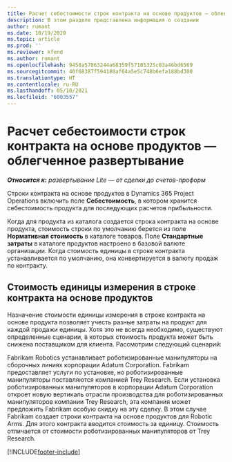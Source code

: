 ```yaml
---
title: Расчет себестоимости строк контракта на основе продуктов — облегченное развертывание
description: В этом разделе представлена информация о создании
author: rumant
ms.date: 10/19/2020
ms.topic: article
ms.prod: ''
ms.reviewer: kfend
ms.author: rumant
ms.openlocfilehash: 9458a57863244a68359f57185325c03a46bd6569
ms.sourcegitcommit: 40f68387f594180af64a5e5c748b6efa188bd300
ms.translationtype: HT
ms.contentlocale: ru-RU
ms.lasthandoff: 05/10/2021
ms.locfileid: "6003557"
---
```

# <a name="cost-product-based-contract-lines---lite"></a>Расчет себестоимости строк контракта на основе продуктов — облегченное развертывание

_**Относится к:** развертывание Lite — от сделки до счетов-проформ_


Строки контракта на основе продуктов в Dynamics 365 Project Operations включить поле **Себестоимость**, в котором хранится себестоимость продукта для последующих расчетов прибыльности.

Когда для продукта из каталога создается строка контракта на основе продукта, стоимость строки по умолчанию берется из поле **Нормативная стоимость** в каталоге товаров. Поле **Стандартные затраты** в каталоге продуктов настроено в базовой валюте организации. Когда стоимость единицы в строке контракта устанавливается по умолчанию, она конвертируется в валюту продаж по контракту.

## <a name="unit-cost-on-a-product-based-contract-line"></a>Стоимость единицы измерения в строке контракта на основе продуктов

Назначение стоимости единицы измерения в строке контракта на основе продукта позволяет учесть разные затраты на продукт для каждой продажи единицы. Хотя это не всегда необходимо, существуют определенные сценарии, в которых стоимость продукта может быть снижена поставщиком для клиента. Рассмотрим следующий сценарий:

Fabrikam Robotics устанавливает роботизированные манипуляторы на сборочных линиях корпорации Adatum Corporation. Fabrikam предоставляет услуги по установке, но роботизированные манипуляторы поставляются компанией Trey Research. Если установка роботизированных манипуляторов в корпорации Adatum Corporation откроет новую вертикаль отрасли производства для роботизированных манипуляторов компании Trey Research, эта компания может предложить Fabrikam особую скидку на эту сделку. В этом случае Fabrikam создает строки контракта на основе продуктов для Robotic Arms. Для этого контракта вводится стоимость за единицу. Стоимость отличается от стоимости роботизированных манипуляторов от Trey Research.


[!INCLUDE[footer-include](../../includes/footer-banner.md)]